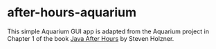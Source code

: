 # after-hours-aquarium

This simple Aquarium GUI app is adapted from the Aquarium project in Chapter 1 
of the book [Java After Hours](https://www.informit.com/store/java-after-hours-10-projects-youll-never-do-at-work-9780672327476) by Steven Holzner.

